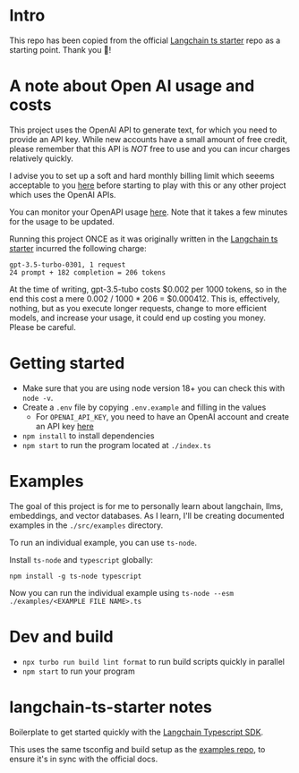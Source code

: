 # Intro 

This repo has been copied from the official [Langchain ts starter](https://github.com/domeccleston/langchain-ts-starter/tree/main) repo as a starting point. Thank you 🙏!

# A note about Open AI usage and costs

This project uses the OpenAI API to generate text, for which you need to provide an API key. While new accounts have a small amount of free credit, please remember that this API is *NOT* free to use and you can incur charges relatively quickly. 

I advise you to set up a soft and hard monthly billing limit which seeems acceptable to you [here](https://platform.openai.com/account/billing/limits) before starting to play with this or any other project which uses the OpenAI APIs.

You can monitor your OpenAPI usage [here](https://platform.openai.com/account/usage). Note that it takes a few minutes for the usage to be updated.

Running this project ONCE as it was originally written in the [Langchain ts starter](https://github.com/domeccleston/langchain-ts-starter/tree/main) incurred the following charge:

```
gpt-3.5-turbo-0301, 1 request
24 prompt + 182 completion = 206 tokens
```

At the time of writing, gpt-3.5-tubo costs $0.002 per 1000 tokens, so in the end this cost a mere 0.002 / 1000 * 206 = $0.000412. This is, effectively, nothing, but as you execute longer requests, change to more efficient models, and increase your usage, it could end up costing you money. Please be careful.


# Getting started

- Make sure that you are using node version 18+ you can check this with `node -v`.
- Create a `.env` file by copying `.env.example` and filling in the values
  - For `OPENAI_API_KEY`, you need to have an OpenAI account and create an API key [here](https://platform.openai.com/account/api-keys)
- `npm install` to install dependencies
- `npm start` to run the program located at `./index.ts`


# Examples

The goal of this project is for me to personally learn about langchain, llms, embeddings, and vector databases. As I learn, I'll be creating documented examples in the `./src/examples` directory. 

To run an individual example, you can use `ts-node`. 

Install `ts-node` and `typescript` globally:

```
npm install -g ts-node typescript
```

Now you can run the individual example using `ts-node --esm ./examples/<EXAMPLE FILE NAME>.ts`

# Dev and build

- `npx turbo run build lint format` to run build scripts quickly in parallel
- `npm start` to run your program


# langchain-ts-starter notes

Boilerplate to get started quickly with the [Langchain Typescript SDK](https://github.com/hwchase17/langchainjs).

This uses the same tsconfig and build setup as the [examples repo](https://github.com/hwchase17/langchainjs/tree/main/examples), to ensure it's in sync with the official docs.
